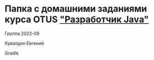 # Папка с домашними заданиями  курса OTUS ["Разработчик Java"](https://otus.ru/lessons/java-professional/?utm_source=github&utm_medium=free&utm_campaign=otus)


Группа 2022-09

Кувалдин Евгений

Gradle
